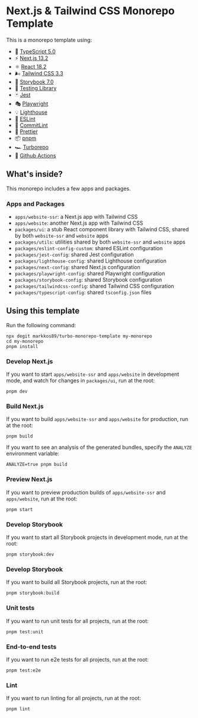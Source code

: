 # Next.js & Tailwind CSS Monorepo Template

This is a monorepo template using:

- 📏 [TypeScript 5.0](https://www.typescriptlang.org/)
- ⚡️ [Next.js 13.2](https://nextjs.org/)
- ⚛️ [React 18.2](https://reactjs.org/)
- 🌬️ [Tailwind CSS 3.3](https://tailwindcss.com/)
- 📕 [Storybook 7.0](https://storybook.js.org/)
- 🧪 [Testing Library](https://testing-library.com/)
- 🃏 [Jest](https://jestjs.io/)
- 🎭 [Playwright](https://playwright.dev/)
- 💡 [Lighthouse](https://developer.chrome.com/docs/lighthouse/)
- 🧹 [ESLint](https://eslint.org/)
- 🤖 [CommitLint](https://commitlint.js.org/)
- 💖 [Prettier](https://prettier.io/)
- 📦 [pnpm](https://pnpm.io/)
- 🏎️ [Turborepo](https://turbo.build/repo)
- 👷 [Github Actions](https://github.com/features/actions)

## What's inside?

This monorepo includes a few apps and packages.

### Apps and Packages

- `apps/website-ssr`: a Next.js app with Tailwind CSS
- `apps/website`: another Next.js app with Tailwind CSS
- `packages/ui`: a stub React component library with Tailwind CSS, shared by both `website-ssr` and `website` apps
- `packages/utils`: utilities shared by both `website-ssr` and `website` apps
- `packages/eslint-config-custom`: shared ESLint configuration
- `packages/jest-config`: shared Jest configuration
- `packages/lighthouse-config`: shared Lighthouse configuration
- `packages/next-config`: shared Next.js configuration
- `packages/playwright-config`: shared Playwright configuration
- `packages/storybook-config`: shared Storybook configuration
- `packages/tailwindcss-config`: shared Tailwind CSS configuration
- `packages/typescript-config`: shared `tsconfig.json` files

## Using this template

Run the following command:

```
npx degit markkos89/turbo-monorepo-template my-monorepo
cd my-monorepo
pnpm install
```

### Develop Next.js

If you want to start `apps/website-ssr` and `apps/website` in development mode, and watch for changes in `packages/ui`, run at the root:

```
pnpm dev
```

### Build Next.js

If you want to build `apps/website-ssr` and `apps/website` for production, run at the root:

```
pnpm build
```

If you want to see an analysis of the generated bundles, specify the `ANALYZE` environment variable:

```
ANALYZE=true pnpm build
```

### Preview Next.js

If you want to preview production builds of `apps/website-ssr` and `apps/website`, run at the root:

```
pnpm start
```

### Develop Storybook

If you want to start all Storybook projects in development mode, run at the root:

```
pnpm storybook:dev
```

### Develop Storybook

If you want to build all Storybook projects, run at the root:

```
pnpm storybook:build
```

### Unit tests

If you want to run unit tests for all projects, run at the root:

```
pnpm test:unit
```

### End-to-end tests

If you want to run e2e tests for all projects, run at the root:

```
pnpm test:e2e
```

### Lint

If you want to run linting for all projects, run at the root:

```
pnpm lint
```
